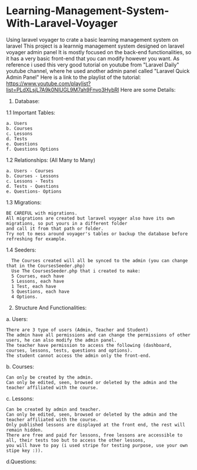 # Learning-Management-System-With-Laravel-Voyager
Using laravel voyager to crate a basic learning management system on laravel
This project is a learnnig management system designed on laravel voyager admin panel
It is mostly focused on the back-end functionalities, so it has a very basic front-end that you can modify however you want.
As reference i used this very good tutorial on youtube from "Laravel Daily" youtube channel, where he used another admin panel called "Laravel Quick Admin Panel"
Here is a link to the playlist of the tutorial: https://www.youtube.com/playlist?list=PLdXLsjL7A9k0NlUGL9M7ah9Fnvo3HybRl
Here are some Details:
1. Database: 
 
 1.1 Important Tables:
   
    a. Users
    b. Courses
    c. Lessons
    d. Tests
    e. Questions
    f. Questions Options
  1.2 Relationships: (All Many to Many)
  
    a. Users - Courses
    b. Courses - Lessons
    c. Lessons - Tests
    d. Tests - Questions
    e. Questions- Options
    
  1.3 Migrations:
  
    BE CAREFUL with migrations.
    All migrations are created but laravel voyager also have its own migrations, so put yours in a different folder
    and call it from that path or folder.
    Try not to mess around voyager's tables or backup the database before refreshing for example.
    
  1.4 Seeders:
      
      The Courses created will all be synced to the admin (you can change that in the CoursesSeeder.php)
      Use The CoursesSeeder.php that i created to make:
      5 Courses, each have
      5 Lessons, each have
      1 Test, each have 
      5 Questions, each have
      4 Options.

2. Structure And Functionalities:
  
  a. Users:
    
    There are 3 type of users (Admin, Teacher and Student)
    The admin have all permissions and can change the permissions of other users, he can also modify the admin panel.
    The teacher have permission to access the following (dashboard, courses, lessons, tests, questions and options).
    The student cannot access the admin only the front-end.
    
  b. Courses:
    
    Can only be created by the admin.
    Can only be edited, seen, browsed or deleted by the admin and the teacher affiliated with the course.
  
  c. Lessons:
   
    Can be created by admin and teacher.
    Can only be edited, seen, browsed or deleted by the admin and the teacher affiliated with the course.
    Only published lessons are displayed at the front end, the rest will remain hidden.
    There are free and paid for lessons, free lessons are accessible to all, their tests too but to access the other lessons,
    you will have to pay (i used stripe for testing purpose, use your own stipe key :)).
    
  d.Questions:
  
